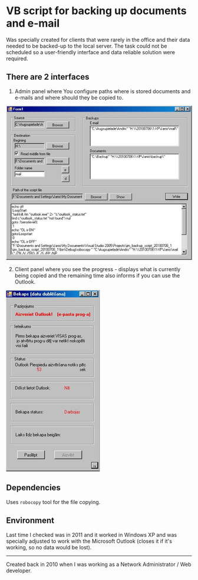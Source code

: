 # VB script for backing up documents and e-mail

Was specially created for clients that were rarely in the office and their data
 needed to be backed-up to the local server. The task could not be scheduled so a 
user-friendly interface and data reliable solution were required.
 
## There are 2 interfaces
1. Admin panel where You configure paths where is stored documents and e-mails and 
where should they be copied to.

![image](images/admin-interface.JPG)

2. Client panel where you see the progress - displays what is currently being 
copied and the remaining time also informs if you can use the Outlook.

![image](images/client-interface.JPG)

## Dependencies
Uses `robocopy` tool for the file copying.

## Environment
Last time I checked was in 2011 and it worked in Windows XP and was specially
 adjusted to work with the Microsoft Outlook (closes it if it's working, so no
 data would be lost).

--------------------------------------------------------------------------------------------------------------------

Created back in 2010 when I was working as a Network Administrator / Web developer.

